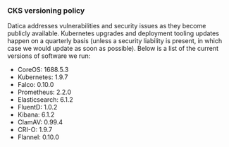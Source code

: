 ### CKS versioning policy
Datica addresses vulnerabilities and security issues as they become publicly available. Kubernetes upgrades and deployment tooling updates happen on a quarterly basis (unless a security liability is present, in which case we would update as soon as possible). Below is a list of the current versions of software we run:

- CoreOS: 1688.5.3
- Kubernetes: 1.9.7
- Falco: 0.10.0
- Prometheus: 2.2.0
- Elasticsearch: 6.1.2
- FluentD: 1.0.2
- Kibana: 6.1.2
- ClamAV: 0.99.4
- CRI-O: 1.9.7
- Flannel: 0.10.0